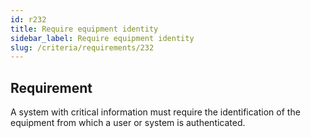 ```yaml
---
id: r232
title: Require equipment identity
sidebar_label: Require equipment identity
slug: /criteria/requirements/232
---
```


## Requirement

A system with critical information
must require the identification
of the equipment from which a user
or system is authenticated.
